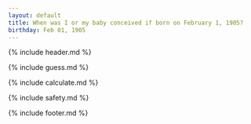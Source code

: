 ```yaml
---
layout: default
title: When was I or my baby conceived if born on February 1, 1905?
birthday: Feb 01, 1905
---
```


{% include header.md %}

{% include guess.md %}

{% include calculate.md %}

{% include safety.md %}

{% include footer.md %}




